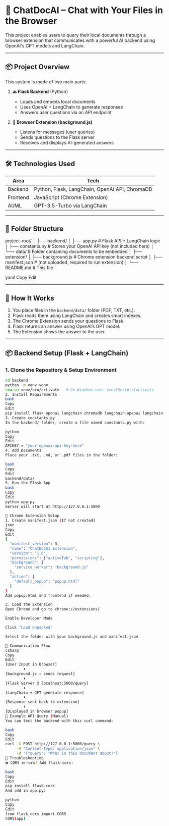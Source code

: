 # 🧠 ChatDocAI – Chat with Your Files in the Browser

This project enables users to query their local documents through a browser extension that communicates with a powerful AI backend using OpenAI's GPT models and LangChain.

---

## 📦 Project Overview

This system is made of two main parts:

1. **🔙 Flask Backend** (Python)
   - Loads and embeds local documents
   - Uses OpenAI + LangChain to generate responses
   - Answers user questions via an API endpoint

2. **🧩 Browser Extension (background.js)**
   - Listens for messages (user queries)
   - Sends questions to the Flask server
   - Receives and displays AI-generated answers

---

## 🛠️ Technologies Used

| Area | Tech |
|------|------|
| Backend | Python, Flask, LangChain, OpenAI API, ChromaDB |
| Frontend | JavaScript (Chrome Extension) |
| AI/ML | GPT-3.5-Turbo via LangChain |

---

## 📁 Folder Structure

project-root/ │ ├── backend/ │ 
├── app.py # Flask API + LangChain logic │ 
├── constants.py # Stores your OpenAI API key (not included here) │ └── data/ # Folder containing documents to be embedded │ 
├── extension/ │ ├── background.js # Chrome extension backend script │ 
├── manifest.json # (not uploaded, required to run extension) │ └── README.md # This file

yaml
Copy
Edit

---

## 🚀 How It Works

1. You place files in the `backend/data/` folder (PDF, TXT, etc.).
2. Flask reads them using LangChain and creates smart indexes.
3. The Chrome Extension sends your questions to Flask.
4. Flask returns an answer using OpenAI’s GPT model.
5. The Extension shows the answer to the user.

---

## 📦 Backend Setup (Flask + LangChain)

### 1. Clone the Repository & Setup Environment
```bash
cd backend
python -m venv venv
source venv/bin/activate   # On Windows use: venv\Scripts\activate
2. Install Requirements
bash
Copy
Edit
pip install flask openai langchain chromadb langchain-openai langchain-community
3. Create constants.py
In the backend/ folder, create a file named constants.py with:

python
Copy
Edit
APIKEY = "your-openai-api-key-here"
4. Add Documents
Place your .txt, .md, or .pdf files in the folder:

bash
Copy
Edit
backend/data/
5. Run the Flask App
bash
Copy
Edit
python app.py
Server will start at http://127.0.0.1:5000

🧩 Chrome Extension Setup
1. Create manifest.json (If not created)
json
Copy
Edit
{
  "manifest_version": 3,
  "name": "ChatDocAI Extension",
  "version": "1.0",
  "permissions": ["activeTab", "scripting"],
  "background": {
    "service_worker": "background.js"
  },
  "action": {
    "default_popup": "popup.html"
  }
}
Add popup.html and frontend if needed.

2. Load the Extension
Open Chrome and go to chrome://extensions/

Enable Developer Mode

Click "Load Unpacked"

Select the folder with your background.js and manifest.json

🔄 Communication Flow
csharp
Copy
Edit
[User Input in Browser]
        ⬇
[background.js → sends request]
        ⬇
[Flask Server @ localhost:5000/query]
        ⬇
[LangChain + GPT generate response]
        ⬇
[Response sent back to extension]
        ⬇
[Displayed in browser popup]
🧪 Example API Query (Manual)
You can test the backend with this curl command:

bash
Copy
Edit
curl -X POST http://127.0.0.1:5000/query \
     -H "Content-Type: application/json" \
     -d '{"query": "What is this document about?"}'
🧯 Troubleshooting
❌ CORS errors? Add flask-cors:

bash
Copy
Edit
pip install flask-cors
And add in app.py:

python
Copy
Edit
from flask_cors import CORS
CORS(app)
